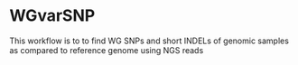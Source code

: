 # WGvarSNP
This workflow is to to find WG SNPs and short INDELs of genomic samples as compared to reference genome using NGS reads
